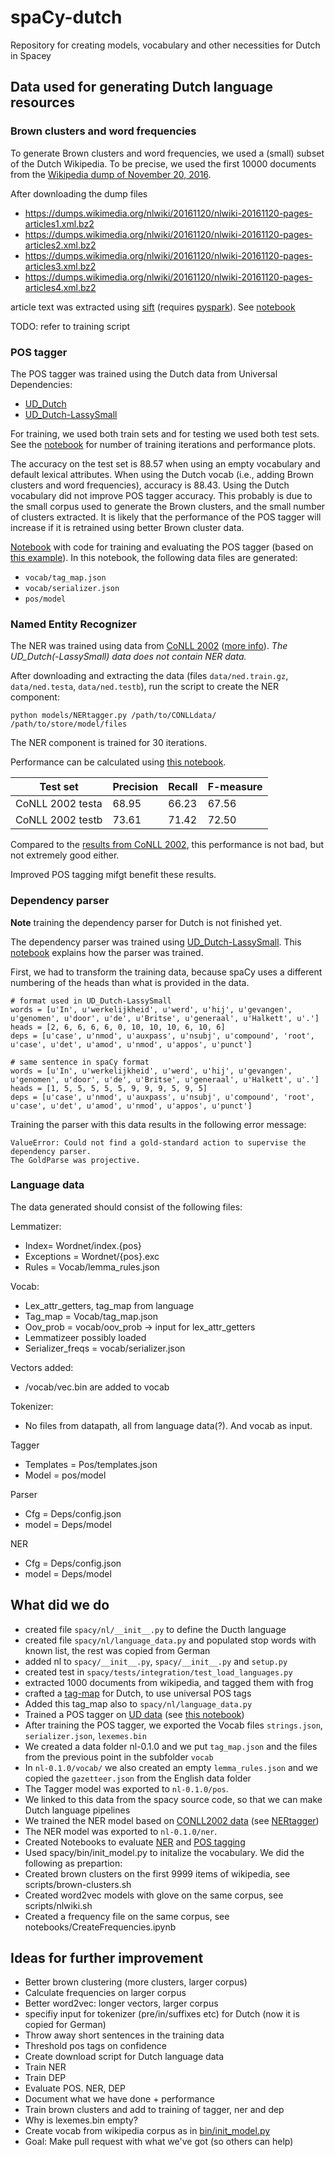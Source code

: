 # spaCy-dutch
Repository for creating models, vocabulary and other necessities for Dutch in Spacey

## Data used for generating Dutch language resources

### Brown clusters and word frequencies

To generate Brown clusters and word frequencies, we used a (small) subset of the
Dutch Wikipedia. To be precise, we used the first 10000 documents from the
[Wikipedia dump of November 20, 2016](https://dumps.wikimedia.org/nlwiki/20161120/).

After downloading the dump files
* https://dumps.wikimedia.org/nlwiki/20161120/nlwiki-20161120-pages-articles1.xml.bz2
* https://dumps.wikimedia.org/nlwiki/20161120/nlwiki-20161120-pages-articles2.xml.bz2
* https://dumps.wikimedia.org/nlwiki/20161120/nlwiki-20161120-pages-articles3.xml.bz2
* https://dumps.wikimedia.org/nlwiki/20161120/nlwiki-20161120-pages-articles4.xml.bz2

article text was extracted using [sift](https://github.com/wikilinks/sift) (requires
[pyspark](http://spark.apache.org/docs/0.9.0/python-programming-guide.html)).
See [notebook](https://github.com/nlesc-sherlock/spaCy-dutch/blob/master/notebooks/extract%20wikipedia%20dump.ipynb)

TODO: refer to training script

### POS tagger

The POS tagger was trained using the Dutch data from Universal Dependencies:
* [UD_Dutch](https://github.com/UniversalDependencies/UD_Dutch)
* [UD_Dutch-LassySmall](https://github.com/UniversalDependencies/UD_Dutch-LassySmall)

For training, we used both train sets and for testing we used both test sets.
See the [notebook](https://github.com/nlesc-sherlock/spaCy-dutch/blob/master/notebooks/Dutch%20tagger%20UD%20data.ipynb)
for number of training iterations and performance plots.

The accuracy on the test set is 88.57 when using an empty vocabulary and default
lexical attributes. When using the
Dutch vocab (i.e., adding Brown clusters and word frequencies), accuracy is 88.43.
Using the Dutch vocabulary did not improve POS tagger accuracy. This probably is
due to the small corpus used to generate the Brown clusters, and the small number of
clusters extracted. It is likely that the performance of the POS tagger will
increase if it is retrained using better Brown cluster data.

[Notebook](https://github.com/nlesc-sherlock/spaCy-dutch/blob/master/notebooks/Dutch%20tagger%20UD%20data.ipynb)
with code for training and evaluating the POS tagger (based on
[this example](https://github.com/explosion/spaCy/blob/master/examples/training/train_tagger.py)).
In this notebook, the following data files are generated:

* `vocab/tag_map.json`
* `vocab/serializer.json`
* `pos/model`

### Named Entity Recognizer

The NER was trained using data from [CoNLL 2002](http://www.cnts.ua.ac.be/conll2002/ner.tgz)
([more info](http://www.cnts.ua.ac.be/conll2002/ner/)). *The UD_Dutch(-LassySmall) data does
not contain NER data.*

After downloading and extracting the data (files `data/ned.train.gz`, `data/ned.testa`,
`data/ned.testb`), run the script to create the NER component:
```
python models/NERtagger.py /path/to/CONLLdata/ /path/to/store/model/files
```

The NER component is trained for 30 iterations.

Performance can be calculated using [this
notebook](https://github.com/nlesc-sherlock/spaCy-dutch/blob/master/notebooks/EvaluateNER.ipynb).

Test set | Precision | Recall | F-measure
--- | --- | --- | ---
CoNLL 2002 testa | 68.95 | 66.23 | 67.56
CoNLL 2002 testb | 73.61 | 71.42 | 72.50

Compared to the [results from CoNLL 2002](http://www.cnts.ua.ac.be/conll2002/ner/),
this performance is not bad, but not extremely good either.

Improved POS tagging mifgt benefit these results.

### Dependency parser

**Note** training the dependency parser for Dutch is not finished yet.

The dependency parser was trained using [UD_Dutch-LassySmall](https://github.com/UniversalDependencies/UD_Dutch-LassySmall).
This [notebook](https://github.com/nlesc-sherlock/spaCy-dutch/blob/master/notebooks/train%20dutch%20dependency%20parser.ipynb)
explains how the parser was trained.

First, we had to transform the training data, because spaCy uses a different numbering
of the heads than what is provided in the data.

```
# format used in UD_Dutch-LassySmall
words = [u'In', u'werkelijkheid', u'werd', u'hij', u'gevangen', u'genomen', u'door', u'de', u'Britse', u'generaal', u'Halkett', u'.']
heads = [2, 6, 6, 6, 6, 0, 10, 10, 10, 6, 10, 6]
deps = [u'case', u'nmod', u'auxpass', u'nsubj', u'compound', 'root', u'case', u'det', u'amod', u'nmod', u'appos', u'punct']

# same sentence in spaCy format
words = [u'In', u'werkelijkheid', u'werd', u'hij', u'gevangen', u'genomen', u'door', u'de', u'Britse', u'generaal', u'Halkett', u'.']
heads = [1, 5, 5, 5, 5, 5, 9, 9, 9, 5, 9, 5]
deps = [u'case', u'nmod', u'auxpass', u'nsubj', u'compound', 'root', u'case', u'det', u'amod', u'nmod', u'appos', u'punct']
```
Training the parser with this data results in the following error message:

```
ValueError: Could not find a gold-standard action to supervise the dependency parser.
The GoldParse was projective.
```

### Language data
The data generated should consist of the following files:

Lemmatizer:
*	Index= Wordnet/index.{pos}
*	Exceptions = Wordnet/{pos}.exc
*	Rules = Vocab/lemma_rules.json

Vocab:
*	Lex_attr_getters, tag_map from language
*	Tag_map = Vocab/tag_map.json
*	Oov_prob = vocab/oov_prob -> input for lex_attr_getters
*	Lemmatizeer possibly loaded
*	Serializer_freqs = vocab/serializer.json

Vectors added:
*	/vocab/vec.bin are added to vocab

Tokenizer:
*	No files from datapath, all from language data(?). And vocab as input.

Tagger
*	Templates = Pos/templates.json
*	Model = pos/model

Parser
*	Cfg = Deps/config.json
*	model = Deps/model

NER
*	Cfg = Deps/config.json
* model = Deps/model

## What did we do
* created file `spacy/nl/__init__.py` to define the Ducth language
* created file `spacy/nl/language_data.py` and populated stop words with known list, the rest was copied from German
* added nl to `spacy/__init__.py`, `spacy/__init__.py` and `setup.py`
* created test in `spacy/tests/integration/test_load_languages.py`
* extracted 1000 documents from wikipedia, and tagged them with frog
* crafted a [tag-map](https://github.com/nlesc-sherlock/spaCy-dutch/blob/master/data/nl-0.1.0/vocab/tag_map.json) for Dutch, to use universal POS tags
* Added this tag_map also to `spacy/nl/language_data.py`
* Trained a POS tagger on [UD data](https://github.com/UniversalDependencies/UD_Dutch) (see [this notebook](https://github.com/nlesc-sherlock/spaCy-dutch/blob/master/notebooks/Dutch%20tagger%20UD%20data.ipynb))
* After training the POS tagger, we exported the Vocab files `strings.json`, `serializer.json`, `lexemes.bin`
* We created a data folder nl-0.1.0 and we put `tag_map.json` and the files from the previous point in the subfolder `vocab`
* In `nl-0.1.0/vocab/` we also created an empty `lemma_rules.json` and we copied the `gazetteer.json` from the English data folder
* The Tagger model was exported to `nl-0.1.0/pos`.
* We linked to this data from the spacy source code, so that we can make Dutch language pipelines
* We trained the NER model based on [CONLL2002 data](http://www.cnts.ua.ac.be/conll2002/ner/) (see [NERtagger](https://github.com/nlesc-sherlock/spaCy-dutch/tree/master/models))
* The NER model was exported to `nl-0.1.0/ner`.
* Created Notebooks to evaluate [NER](https://github.com/nlesc-sherlock/spaCy-dutch/blob/master/notebooks/EvaluateNER.ipynb) and [POS tagging](https://github.com/nlesc-sherlock/spaCy-dutch/blob/master/notebooks/EvaluateTagger.ipynb)
* Used spacy/bin/init_model.py to initalize the vocabulary. We did the following as prepartion:
 * Created brown clusters on the first 9999 items of wikipedia, see scripts/brown-clusters.sh
 * Created word2vec models with glove on the same corpus, see scripts/nlwiki.sh
 * Created a frequency file on the same corpus, see notebooks/CreateFrequencies.ipynb


## Ideas for further improvement
* Better brown clustering (more clusters, larger corpus)
* Calculate frequencies on larger corpus
* Better word2vec: longer vectors, larger corpus
* specifiy input for tokenizer (pre/in/suffixes etc) for Dutch (now it is copied for German)
* Throw away short sentences in the training data
* Threshold pos tags on confidence
* Create download script for Dutch language data
* Train NER
* Train DEP
* Evaluate POS. NER, DEP
* Document what we have done + performance
* Train brown clusters and add to training of tagger, ner and dep
* Why is lexemes.bin empty?
* Create vocab from wikipedia corpus as in [bin/init_model.py](https://github.com/nlesc-sherlock/spaCy/blob/master/bin/init_model.py)
* Goal: Make pull request with what we've got (so others can help)
